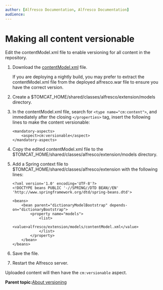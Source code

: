 ```yaml
---
author: [Alfresco Documentation, Alfresco Documentation]
audience: 
---
```


# Making all content versionable

Edit the contentModel.xml file to enable versioning for all content in the repository.

1.  Download the [contentModel.xml](http://dev.alfresco.com/resource/AlfrescoOne/5.0/configuration/alfresco/model/contentModel.xml) file.

    If you are deploying a nightly build, you may prefer to extract the contentModel.xml file from the deployed alfresco.war file to ensure you have the correct version.

2.  Create a $TOMCAT\_HOME/shared/classes/alfresco/extension/models directory.

3.  In the contentModel.xml file, search for `<type name="cm:content">`, and immediately after the closing `</properties>` tag, insert the following lines to make the content versionable:

    ```
    <mandatory-aspects>       
        <aspect>cm:versionable</aspect>    
    </mandatory-aspects>
    ```

4.  Copy the edited contentModel.xml file to the $TOMCAT\_HOME/shared/classes/alfresco/extension/models directory.

5.  Add a Spring context file to $TOMCAT\_HOME/shared/classes/alfresco/extension with the following lines:

    ```
    <?xml version='1.0' encoding='UTF-8'?>
    <!DOCTYPE beans PUBLIC '-//SPRING//DTD BEAN//EN' 'http://www.springframework.org/dtd/spring-beans.dtd'>
    
    <beans>
        <bean parent="dictionaryModelBootstrap" depends-on="dictionaryBootstrap">
            <property name="models">
                <list>
                    <value>alfresco/extension/models/contentModel.xml</value>
                </list>
            </property>
        </bean>
    </beans>
    ```

6.  Save the file.

7.  Restart the Alfresco server.


Uploaded content will then have the `cm:versionable` aspect.

**Parent topic:**[About versioning](../concepts/versioning.md)

